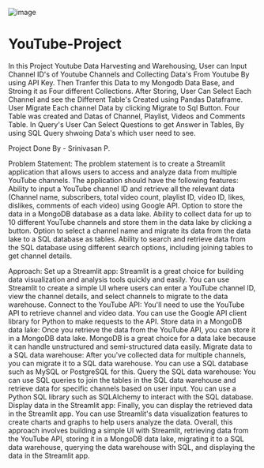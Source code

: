 ![image](https://github.com/Srinivasan2821/YouTube-Project-/assets/154582529/7602d7e1-108f-44db-a37e-b978dc7f65a1)


# YouTube-Project
 In this Project Youtube Data Harvesting and Warehousing, User can Input Channel ID's of Youtube Channels and Collecting Data's From Youtube By using API Key.
 Then Tranfer this Data to my Mongodb Data Base, and Stroing it as Four different Collections.
 After Storing, User Can Select Each Channel and see the Different Table's Created using Pandas Dataframe.
 User Migrate Each channel Data by clicking Migrate to Sql Button. Four Table was created and Datas of Channel, Playlist, Videos and Comments Table.
 In Query's User Can Select Questions to get Answer in Tables, By using SQL Query shwoing Data's which user need to see.

Project Done By - Srinivasan P. 

Problem Statement:
 The problem statement is to create a Streamlit application that allows users to access and analyze data from multiple YouTube channels. The application should have the following features:
 Ability to input a YouTube channel ID and retrieve all the relevant data (Channel name, subscribers, total video count, playlist ID, video ID, likes, dislikes, comments of each video) using Google API.
 Option to store the data in a MongoDB database as a data lake.
 Ability to collect data for up to 10 different YouTube channels and store them in the data lake by clicking a button.
 Option to select a channel name and migrate its data from the data lake to a SQL database as tables.
 Ability to search and retrieve data from the SQL database using different search options, including joining tables to get channel details.

Approach: 
 Set up a Streamlit app: Streamlit is a great choice for building data visualization and analysis tools quickly and easily. You can use Streamlit to create a simple UI where users can enter a YouTube channel ID, view the channel details, and select channels to migrate to the data warehouse.
 Connect to the YouTube API: You'll need to use the YouTube API to retrieve channel and video data. You can use the Google API client library for Python to make requests to the API.
 Store data in a MongoDB data lake: Once you retrieve the data from the YouTube API, you can store it in a MongoDB data lake. MongoDB is a great choice for a data lake because it can handle unstructured and semi-structured data easily.
 Migrate data to a SQL data warehouse: After you've collected data for multiple channels, you can migrate it to a SQL data warehouse. You can use a SQL database such as MySQL or PostgreSQL for this.
 Query the SQL data warehouse: You can use SQL queries to join the tables in the SQL data warehouse and retrieve data for specific channels based on user input. You can use a Python SQL library such as SQLAlchemy to interact with the SQL database.
 Display data in the Streamlit app: Finally, you can display the retrieved data in the Streamlit app. You can use Streamlit's data visualization features to create charts and graphs to help users analyze the data.
 Overall, this approach involves building a simple UI with Streamlit, retrieving data from the YouTube API, storing it in a MongoDB data lake, migrating it to a SQL data warehouse, querying the data warehouse with SQL, and displaying the data in the Streamlit app.

